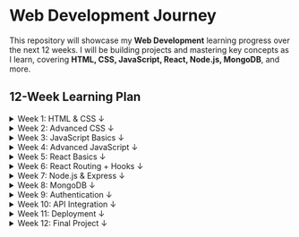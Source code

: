 # Web Development Journey

This repository will showcase my **Web Development** learning progress over the next 12 weeks. I will be building projects and mastering key concepts as I learn, covering **HTML, CSS, JavaScript, React, Node.js, MongoDB**, and more.

## 12-Week Learning Plan

<details>
  <summary>Week 1: HTML & CSS &#8595;</summary>
  - **Goal:** Understand the basics of web structure (HTML) and styling (CSS)
  - **Projects:**
    - Personal Portfolio Page
    - Contact Form
    - Basic Data Table
    - Card Component Layout
</details>

<details>
  <summary>Week 2: Advanced CSS &#8595;</summary>
  - **Goal:** Learn advanced layout techniques and responsive design
  - **Projects:**
    - Flexbox layouts
    - CSS Grid for complex designs
    - Styling a multi-page site with Flexbox/Grid
</details>

<details>
  <summary>Week 3: JavaScript Basics &#8595;</summary>
  - **Goal:** Master core JavaScript fundamentals (variables, functions, DOM)
  - **Projects:**
    - Interactive To-Do List
    - Calculator App
</details>

<details>
  <summary>Week 4: Advanced JavaScript &#8595;</summary>
  - **Goal:** Dive deeper into JS (ES6+, promises, async/await)
  - **Projects:**
    - Weather App using an external API
    - JavaScript quiz app with timer
</details>

<details>
  <summary>Week 5: React Basics &#8595;</summary>
  - **Goal:** Learn React basics (Components, JSX, State, Props)
  - **Projects:**
    - Build a Counter App with React
    - To-Do List App in React
</details>

<details>
  <summary>Week 6: React Routing + Hooks &#8595;</summary>
  - **Goal:** Learn React Router and useState, useEffect hooks
  - **Projects:**
    - Movie Search App using OMDB API
    - Simple blog with React Router
</details>

<details>
  <summary>Week 7: Node.js & Express &#8595;</summary>
  - **Goal:** Learn backend development with Node.js and Express.js
  - **Projects:**
    - REST API for a To-Do List
    - Simple Blog API
</details>

<details>
  <summary>Week 8: MongoDB &#8595;</summary>
  - **Goal:** Learn MongoDB and how to integrate it with Node.js
  - **Projects:**
    - To-Do List App with MongoDB
    - Blog API with MongoDB as the database
</details>

<details>
  <summary>Week 9: Authentication &#8595;</summary>
  - **Goal:** Implement user authentication with JWT and Passport
  - **Projects:**
    - User login/signup system with JWT
    - Protected Routes in React with authentication
</details>

<details>
  <summary>Week 10: API Integration &#8595;</summary>
  - **Goal:** Learn how to integrate third-party APIs in React
  - **Projects:**
    - Weather App with OpenWeatherMap API
    - Movie App with OMDB API
</details>

<details>
  <summary>Week 11: Deployment &#8595;</summary>
  - **Goal:** Learn how to deploy web applications
  - **Projects:**
    - Deploying React app on Netlify
    - Deploying Node.js API on Heroku
</details>

<details>
  <summary>Week 12: Final Project &#8595;</summary>
  - **Goal:** Build a full-stack web application to showcase skills learned
  - **Projects:**
    - Full-Stack Blog Application
    - E-commerce Website with React, Node.js, and MongoDB
</details>
